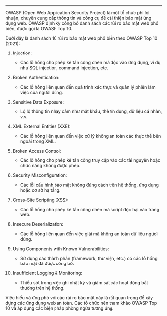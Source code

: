 
---

OWASP (Open Web Application Security Project) là một tổ chức phi lợi nhuận, chuyên cung cấp thông tin và công cụ để cải thiện bảo mật ứng dụng web. OWASP định kỳ công bố danh sách các rủi ro bảo mật web phổ biến, được gọi là OWASP Top 10.

Dưới đây là danh sách 10 rủi ro bảo mật web phổ biến theo OWASP Top 10 (2021):

1. Injection:
    
    - Các lỗ hổng cho phép kẻ tấn công chèn mã độc vào ứng dụng, ví dụ như SQL injection, command injection, etc.
2. Broken Authentication:
    
    - Các lỗ hổng liên quan đến quá trình xác thực và quản lý phiên làm việc của người dùng.
3. Sensitive Data Exposure:
    
    - Lộ lộ thông tin nhạy cảm như mật khẩu, thẻ tín dụng, dữ liệu cá nhân, v.v.
4. XML External Entities (XXE):
    
    - Các lỗ hổng liên quan đến việc xử lý không an toàn các thực thể bên ngoài trong XML.
5. Broken Access Control:
    
    - Các lỗ hổng cho phép kẻ tấn công truy cập vào các tài nguyên hoặc chức năng không được phép.
6. Security Misconfiguration:
    
    - Các lỗi cấu hình bảo mật không đúng cách trên hệ thống, ứng dụng hoặc cơ sở hạ tầng.
7. Cross-Site Scripting (XSS):
    
    - Các lỗ hổng cho phép kẻ tấn công chèn mã script độc hại vào trang web.
8. Insecure Deserialization:
    
    - Các lỗ hổng liên quan đến việc giải mã không an toàn dữ liệu người dùng.
9. Using Components with Known Vulnerabilities:
    
    - Sử dụng các thành phần (framework, thư viện, etc.) có các lỗ hổng bảo mật đã được công bố.
10. Insufficient Logging & Monitoring:
    
    - Thiếu sót trong việc ghi nhật ký và giám sát các hoạt động bất thường trên hệ thống.

Việc hiểu và ứng phó với các rủi ro bảo mật này là rất quan trọng để xây dựng các ứng dụng web an toàn. Các tổ chức nên tham khảo OWASP Top 10 và áp dụng các biện pháp phòng ngừa tương ứng.